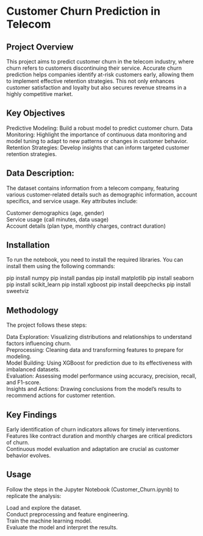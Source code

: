 # **Customer Churn Prediction in Telecom**  

## **Project Overview**   
This project aims to predict customer churn in the telecom industry, where churn refers to customers discontinuing their service. Accurate churn prediction helps companies identify at-risk customers early, allowing them to implement effective retention strategies. This not only enhances customer satisfaction and loyalty but also secures revenue streams in a highly competitive market.

## **Key Objectives**  
Predictive Modeling: Build a robust model to predict customer churn.
Data Monitoring: Highlight the importance of continuous data monitoring and model tuning to adapt to new patterns or changes in customer behavior.
Retention Strategies: Develop insights that can inform targeted customer retention strategies.  

## **Data Description:**   
The dataset contains information from a telecom company, featuring various customer-related details such as demographic information, account specifics, and service usage. Key attributes include:

Customer demographics (age, gender)  
Service usage (call minutes, data usage)  
Account details (plan type, monthly charges, contract duration)  

## **Installation**   
To run the notebook, you need to install the required libraries. You can install them using the following commands:  

pip install numpy
pip install pandas
pip install matplotlib
pip install seaborn
pip install scikit_learn
pip install xgboost
pip install deepchecks
pip install sweetviz  


## **Methodology**  
The project follows these steps:  

Data Exploration: Visualizing distributions and relationships to understand factors influencing churn.  
Preprocessing: Cleaning data and transforming features to prepare for modeling.  
Model Building: Using XGBoost for prediction due to its effectiveness with imbalanced datasets.  
Evaluation: Assessing model performance using accuracy, precision, recall, and F1-score.  
Insights and Actions: Drawing conclusions from the model’s results to recommend actions for customer retention.  


## **Key Findings**  
Early identification of churn indicators allows for timely interventions.  
Features like contract duration and monthly charges are critical predictors of churn.  
Continuous model evaluation and adaptation are crucial as customer behavior evolves.  


## **Usage**  
Follow the steps in the Jupyter Notebook (Customer_Churn.ipynb) to replicate the analysis:  

Load and explore the dataset.  
Conduct preprocessing and feature engineering.  
Train the machine learning model.  
Evaluate the model and interpret the results.  








